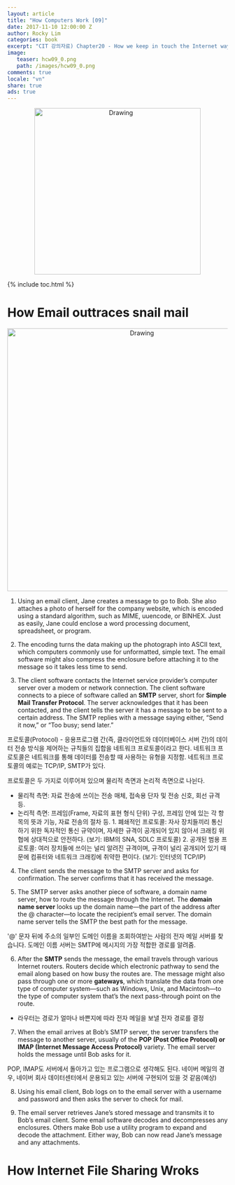 ```yaml
---
layout: article
title: "How Computers Work [09]"
date: 2017-11-10 12:00:00 Z
author: Rocky Lim
categories: book
excerpt: "CIT 강의자료) Chapter20 - How we keep in touch the Internet way"
image:
   teaser: hcw09_0.png
   path: /images/hcw09_0.png
comments: true
locale: "vn"
share: true
ads: true
---
```


<p style="text-align: center;">
	<img src="{{ site.url }}/images/hcw.jpg" alt="Drawing" style="width: 380px;"/>
</p>

{% include toc.html %}

# How Email outtraces snail mail

<p style="text-align: center;">
	<img src="{{ site.url }}/images/hcw09_1.jpg" alt="Drawing" style="width: 600px;"/>
</p>

1. Using an email client, Jane creates a message to go to Bob. She also attaches a photo of herself for the company website, which is encoded using a standard algorithm, such as MIME, uuencode, or BINHEX. Just as easily, Jane could enclose a word processing document, spreadsheet, or program.

2. The encoding turns the data making up the photograph into ASCII text, which computers commonly use for unformatted, simple text. The email software might also compress the enclosure before attaching it to the message so it takes less time to send.

3. The client software contacts the Internet service provider’s computer server over a modem or network connection. The client software connects to a piece of software called an **SMTP** server, short for **Simple Mail Transfer Protocol**. The server acknowledges that it has been contacted, and the client tells the server it has a message to be sent to a certain address. The SMTP replies with a message saying either, “Send it now,” or “Too busy; send later.”

프로토콜(Protocol) - 응용프로그램 간(즉, 클라이언트와 데이터베이스 서버 간)의 데이터 전송 방식을 제어하는 규칙들의 집합을 네트워크 프로토콜이라고 한다. 네트워크 프로토콜은 네트워크를 통해 데이터를 전송할 때 사용하는 유형을 지정함. 네트워크 프로토콜의 예로는 TCP/IP, SMTP가 있다.

프로토콜은 두 가지로 이루어져 있으며 물리적 측면과 논리적 측면으로 나뉜다.

* 물리적 측면: 자료 전송에 쓰이는 전송 매체, 접속용 단자 및 전송 신호, 회선 규격 등.
* 논리적 측면: 프레임(Frame, 자료의 표현 형식 단위) 구성, 프레임 안에 있는 각 항목의 뜻과 기능, 자료 전송의 절차 등.
		1. 폐쇄적인 프로토콜: 자사 장치들끼리 통신하기 위한 독자적인 통신 규약이며, 자세한 규격이 공개되어 있지 않아서 크래킹 위협에 상대적으로 안전하다. (보기: IBM의 SNA, SDLC 프로토콜)
		2. 공개된 범용 프로토콜: 여러 장치들에 쓰이는 널리 알려진 규격이며, 규격이 널리 공개되어 있기 때문에 컴퓨터와 네트워크 크래킹에 취약한 편이다. (보기: 인터넷의 TCP/IP)

4. The client sends the message to the SMTP server and asks for confirmation. The server confirms that it has received the message.

5. The SMTP server asks another piece of software, a domain name server, how to route the message through the Internet. The **domain name server** looks up the domain name—the part of the address after the @ character—to locate the recipient’s email server. The domain name server tells the SMTP the best path for the message.

'@' 문자 뒤에 주소의 일부인 도메인 이름을 조회하여받는 사람의 전자 메일 서버를 찾습니다. 도메인 이름 서버는 SMTP에 메시지의 가장 적합한 경로를 알려줌.

6. After the **SMTP** sends the message, the email travels through various Internet routers. Routers decide which electronic pathway to send the email along based on how busy the routes are. The message might also pass through one or more **gateways**, which translate the data from one type of computer system—such as Windows, Unix, and Macintosh—to the type of computer system that’s the next pass-through point on the route.

* 라우터는 경로가 얼마나 바쁜지에 따라 전자 메일을 보낼 전자 경로를 결정

7. When the email arrives at Bob’s SMTP server, the server transfers the message to another server, usually of the **POP (Post Office Protocol) or IMAP (Internet Message Access Protocol)** variety. The email server holds the message until Bob asks for it.

POP, IMAP도 서버에서 돌아가고 있는 프로그램으로 생각해도 된다. 네이버 메일의 경우, 네이버 회사 데이터센터에서 운용되고 있는 서버에 구현되어 있을 것 같음(예상)

8. Using his email client, Bob logs on to the email server with a username and password and then asks the server to check for mail.

9. The email server retrieves Jane’s stored message and transmits it to Bob’s email client. Some email software decodes and decompresses any enclosures. Others make Bob use a utility program to expand and decode the attachment. Either way, Bob can now read Jane’s message and any attachments.

# How Internet File Sharing Wroks


